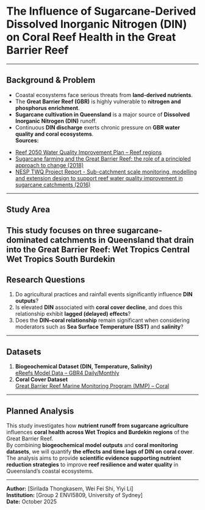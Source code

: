 # The Influence of Sugarcane-Derived Dissolved Inorganic Nitrogen (DIN) on Coral Reef Health in the Great Barrier Reef
---
## Background & Problem
* Coastal ecosystems face serious threats from **land-derived nutrients**.  
* The **Great Barrier Reef (GBR)** is highly vulnerable to **nitrogen and phosphorus enrichment**.  
* **Sugarcane cultivation in Queensland** is a major source of **Dissolved Inorganic Nitrogen (DIN)** runoff.  
* Continuous **DIN discharge** exerts chronic pressure on **GBR water quality and coral ecosystems**.  
**Sources:**
- [Reef 2050 Water Quality Improvement Plan – Reef regions](https://www.reefplan.qld.gov.au/reef-regions)  
- [Sugarcane farming and the Great Barrier Reef: the role of a principled approach to change (2018)](https://doi.org/10.1016/j.landusepol.2018.07.026)  
- [NESP TWQ Project Report - Sub-catchment scale monitoring, modelling and extension design to support reef water quality improvement in sugarcane catchments (2016)](http://nesptropical.edu.au/wp-content/uploads/2016/07/NESP-TWQ-1.8-FINAL-REPORT-A.pdf)
---
## Study Area
This study focuses on **three sugarcane-dominated catchments** in Queensland that drain into the Great Barrier Reef:
**Wet Tropics Central**
**Wet Tropics South**
**Burdekin**
---
## Research Questions
1. Do agricultural practices and rainfall events significantly influence **DIN outputs**?  
2. Is elevated **DIN** associated with **coral cover decline**, and does this relationship exhibit **lagged (delayed) effects**?  
3. Does the **DIN–coral relationship** remain significant when considering moderators such as **Sea Surface Temperature (SST)** and **salinity**?
---
## Datasets
1. **Biogeochemical Dataset (DIN, Temperature, Salinity)**  
   [eReefs Model Data – GBR4 Daily/Monthly](https://thredds.ereefs.aims.gov.au/thredds/catalog/ereefs/GBR4_H2p0_B3p1_Cq3b_Dhnd/daily-monthly/catalog.html)
2. **Coral Cover Dataset**  
   [Great Barrier Reef Marine Monitoring Program (MMP) – Coral](https://apps.aims.gov.au/metadata/view/c30cfb2d-46be-4837-9733-9bb60489b65b)
---
## Planned Analysis
This study investigates how **nutrient runoff from sugarcane agriculture** influences **coral health across Wet Tropics and Burdekin regions** of the Great Barrier Reef.  
By combining **biogeochemical model outputs** and **coral monitoring datasets**, we will quantify **the effects and time lags of DIN on coral cover**.  
The analysis aims to provide **scientific evidence supporting nutrient reduction strategies** to improve **reef resilience and water quality** in Queensland’s coastal ecosystems.

---
**Author:** [Sirilada Thongkasem, Wei Fei Shi, Yiyi Li​]  
**Institution:** [Group 2 ENVI5809, University of Sydney]  
**Date:** October 2025  
